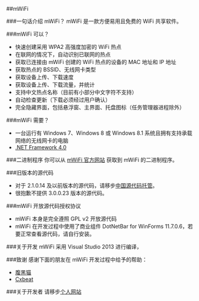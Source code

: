 ##mWiFi

###一句话介绍 mWiFi？
mWiFi 是一款方便易用且免费的 WiFi 共享软件。

###mWiFi 可以？

* 快速创建采用 WPA2 高强度加密的 WiFi 热点
* 在联网的情况下，自动识别已联网的热点
* 获取已连接由 mWiFi 创建的 WiFi 热点的设备的 MAC 地址和 IP 地址
* 获取热点的 BSSID、无线网卡类型
* 获取设备上传、下载速度
* 获取设备上传、下载流量，并统计
* 支持中文热点名称（目前有小部分中文字符不支持）
* 自动检查更新（下载必须经过用户确认）
* 完全隐藏界面，包括悬浮窗、主界面、托盘图标（任务管理器进程除外）

###mWiFi 需要？
* 一台运行有 Windows 7、Windows 8 或 Windows 8.1 系统且拥有支持承载网络的无线网卡的电脑
* [.NET Framework 4.0](http://pan.baidu.com/share/link?shareid=511862288&uk=253168895)

###二进制程序
你可以从 [mWiFi 官方网站](http://mwifi.moefactory.com) 获取到 mWiFi 的二进制程序。

###旧版本的源代码
* 对于 2.1.0.14 及以前版本的源代码，请移步[中国源代码托管](http://git.oschina.net/moefactory/mWiFi)。
* 很抱歉不提供 3.0.0.23 版本的源代码。

###mWiFi 开放源代码授权协议
* mWiFi 本身是完全遵照 GPL v2 开放源代码
* mWiFi 在开发过程中使用了商业组件 DotNetBar for WinForms 11.7.0.6，若要正常查看源代码，请自行安装。

###关于开发
mWiFi 采用 Visual Studio 2013 进行编译，

###致谢
感谢下面的朋友在 mWiFi 开发过程中给予的帮助：

* [腹黑猫](http://www.fuheicat.com/) 
* [Cxbeat](http://www.cxbeat.me/)

###关于开发者
请移步[个人网站](http://www.moefactory.com)
